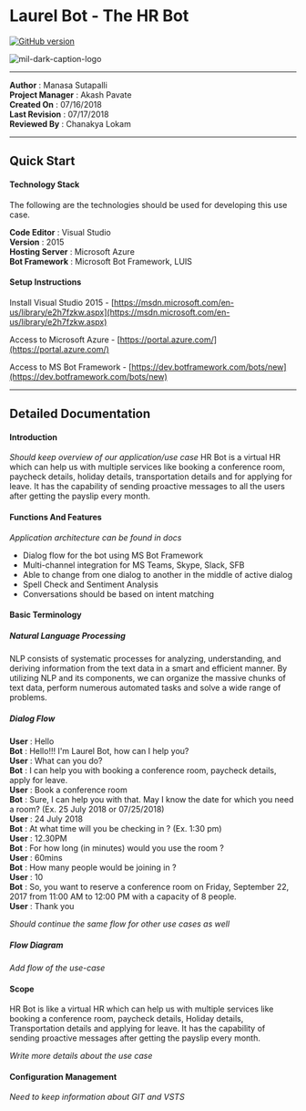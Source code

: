 

# Laurel Bot - The HR Bot
[![GitHub version](https://badge.fury.io/gh/boennemann%2Fbadges.svg)](http://badge.fury.io/gh/boennemann%2Fbadges)

![mil-dark-caption-logo](https://user-images.githubusercontent.com/25320466/42839454-c7b069ce-89d1-11e8-9103-3765bcd251ed.png)

---
**Author** : Manasa Sutapalli\
**Project Manager** : Akash Pavate\
**Created On** : 07/16/2018\
**Last Revision** : 07/17/2018\
**Reviewed By** : Chanakya Lokam

---
## Quick Start

#### Technology Stack

The following are the technologies should be used for developing this use case. 

**Code Editor** : Visual Studio\
**Version** : 2015\
**Hosting Server** : Microsoft Azure\
**Bot Framework** : Microsoft Bot Framework, LUIS

#### Setup Instructions
Install Visual Studio 2015 - [https://msdn.microsoft.com/en-us/library/e2h7fzkw.aspx](https://msdn.microsoft.com/en-us/library/e2h7fzkw.aspx)

Access to Microsoft Azure - [https://portal.azure.com/](https://portal.azure.com/)

Access to MS Bot Framework - [https://dev.botframework.com/bots/new](https://dev.botframework.com/bots/new)

---
## Detailed Documentation

#### Introduction
*Should keep overview of our application/use case*
HR Bot is a virtual HR which can help us with multiple services like booking a conference room, paycheck details, holiday details, transportation details and for applying for leave. It has the capability of sending proactive messages to all the users after getting the payslip every month. 

#### Functions And Features
*Application architecture can be found in docs*

- Dialog flow for the bot using MS Bot Framework
- Multi-channel integration for MS Teams, Skype, Slack, SFB
- Able to change from one dialog to another in the middle of active dialog
- Spell Check and Sentiment Analysis
- Conversations should be based on intent matching

#### Basic Terminology
##### Natural Language Processing
NLP consists of systematic processes for analyzing, understanding, and deriving information from the text data in a smart and efficient manner. By utilizing NLP and its components, we can organize the massive chunks of text data, perform numerous automated tasks and solve a wide range of problems.
 
##### Dialog Flow
**User** : Hello\
**Bot** : Hello!!! I'm Laurel Bot, how can I help you?\
**User** : What can you do?\
**Bot** : I can help you with booking a conference room, paycheck details, apply for leave.\
**User** : Book a conference room\
**Bot** : Sure, I can help you with that. May I know the date for which you need a room? (Ex. 25 July 2018 or 07/25/2018)\
**User** :  24 July 2018\
**Bot** : At what time will you be checking in ? (Ex. 1:30 pm)\
**User** : 12.30PM\
**Bot** : For how long (in minutes) would you use the room ?\
**User** : 60mins\
**Bot** : How many people would be joining in ?\
**User** : 10\
**Bot** : So, you want to reserve a conference room on Friday, September 22, 2017 from 11:00 AM to 12:00 PM with a capacity of 8 people.\
**User** : Thank you

*Should continue the same flow for other use cases as well*

##### Flow Diagram

*Add flow of the use-case*

#### Scope
HR Bot is like a virtual HR which can help us with multiple services like booking a conference room, paycheck details, Holiday details, Transportation details and applying for leave. It has the capability of sending proactive messages after getting the payslip every month. 

*Write more details about the use case*

#### Configuration Management

*Need to keep information about GIT and VSTS*
